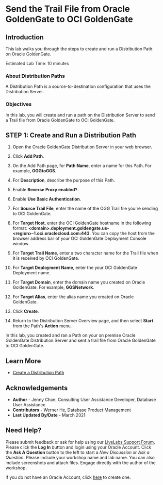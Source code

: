 # Send the Trail File from Oracle GoldenGate to OCI GoldenGate

## Introduction

This lab walks you through the steps to create and run a Distribution Path on Oracle GoldenGate.

Estimated Lab Time: 10 minutes

### About Distribution Paths
A Distribution Path is a source-to-destination configuration that uses the Distribution Server.

### Objectives

In this lab, you will create and run a path on the Distribution Server to send a Trail file from Oracle GoldenGate to OCI GoldenGate.

## **STEP 1**: Create and Run a Distribution Path

1. Open the Oracle GoldenGate Distribution Server in your web browser.

2. Click **Add Path**.

3. On the Add Path page, for **Path Name**, enter a name for this Path. For example, **OGGtoGGS**.

4. For **Description**, describe the purpose of this Path.

5. Enable **Reverse Proxy enabled?**.

6. Enable **Use Basic Authentication**.

7. For **Source Trail File**, enter the name of the OGG Trail file you're sending to OCI GoldenGate.

8. For **Target Host**, enter the OCI GoldenGate hostname in the following format: **&lt;domain&gt;.deployment.goldengate.us-&lt;region&gt;-1.oci.oraclecloud.com:443**. You can copy the host from the browser address bar of your OCI GoldenGate Deployment Console window.

9. For **Target Trail Name**, enter a two character name for the Trail file when it is received by OCI GoldenGate.

10. For **Target Deployment Name**, enter the your OCI GoldenGate Deployment name.

11. For **Target Domain**, enter the domain name you created on Oracle GoldenGate. For example, **GGSNetwork**.

12. For **Target Alias**, enter the alias name you created on Oracle GoldenGate.

13. Click **Create**.

14. Return to the Distribution Server Overview page, and then select **Start** from the Path's **Action** menu.

In this lab, you created and ran a Path on your on premise Oracle GoldenGate Distribution Server and sent a trail file from Oracle GoldenGate to OCI GoldenGate.

## Learn More

* [Create a Distribution Path](https://docs.oracle.com/en/cloud/paas/goldengate-service/using/goldengate-deployment-console.html#GUID-19B3B506-ADF1-465E-87B5-91121FE44503)


## Acknowledgements
* **Author** - Jenny Chan, Consulting User Assistance Developer, Database User Assistance
* **Contributors** -  Werner He, Database Product Management
* **Last Updated By/Date** - March 2021

## Need Help?
Please submit feedback or ask for help using our [LiveLabs Support Forum](https://community.oracle.com/tech/developers/categories/livelabsdiscussions). Please click the **Log In** button and login using your Oracle Account. Click the **Ask A Question** button to the left to start a *New Discussion* or *Ask a Question*.  Please include your workshop name and lab name.  You can also include screenshots and attach files.  Engage directly with the author of the workshop.

If you do not have an Oracle Account, click [here](https://profile.oracle.com/myprofile/account/create-account.jspx) to create one.
